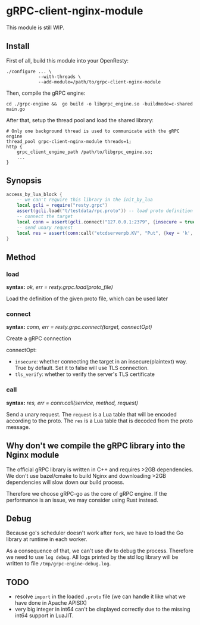 # gRPC-client-nginx-module

This module is still WIP.

## Install

First of all, build this module into your OpenResty:

```shell
./configure ... \
            --with-threads \
            --add-module=/path/to/grpc-client-nginx-module
```

Then, compile the gRPC engine:

```shell
cd ./grpc-engine &&  go build -o libgrpc_engine.so -buildmode=c-shared main.go
```

After that, setup the thread pool and load the shared library:

```nginx
# Only one background thread is used to communicate with the gRPC engine
thread_pool grpc-client-nginx-module threads=1;
http {
    grpc_client_engine_path /path/to/libgrpc_engine.so;
    ...
}
```

## Synopsis

```lua
access_by_lua_block {
    -- we can't require this library in the init_by_lua
    local gcli = require("resty.grpc")
    assert(gcli.load("t/testdata/rpc.proto")) -- load proto definition into the library
    -- connect the target
    local conn = assert(gcli.connect("127.0.0.1:2379", {insecure = true}))
    -- send unary request
    local res = assert(conn:call("etcdserverpb.KV", "Put", {key = 'k', value = 'v'}))
}
```

## Method

### load

**syntax:** *ok, err = resty.grpc.load(proto_file)*

Load the definition of the given proto file, which can be used later

### connect

**syntax:** *conn, err = resty.grpc.connect(target, connectOpt)*

Create a gRPC connection

connectOpt:

* `insecure`: whether connecting the target in an insecure(plaintext) way.
True by default. Set it to false will use TLS connection.
* `tls_verify`: whether to verify the server's TLS certificate

### call

**syntax:** *res, err = conn:call(service, method, request)*

Send a unary request.
The `request` is a Lua table that will be encoded according to the proto.
The `res` is a Lua table that is decoded from the proto message.

## Why don't we compile the gRPC library into the Nginx module

The official gRPC library is written in C++ and requires >2GB dependencies.
We don't use bazel/cmake to build Nginx and downloading >2GB dependencies will
slow down our build process.

Therefore we choose gRPC-go as the core of gRPC engine. If the performance is
an issue, we may consider using Rust instead.

## Debug

Because go's scheduler doesn't work after `fork`, we have to load the Go library
at runtime in each worker.

As a consequence of that, we can't use dlv to debug the process. Therefore we need
to use `log debug`. All logs printed by the std log library will be written to file
`/tmp/grpc-engine-debug.log`.

## TODO

* resolve `import` in the loaded `.proto` file
(we can handle it like what we have done in Apache APISIX)
* very big integer in int64 can't be displayed correctly due to the missing int64
support in LuaJIT.
